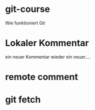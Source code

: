 # git-course
Wie funktioniert Git

# Lokaler Kommentar
ein neuer Kommentar wieder ein neuer....

# remote comment
# git fetch
